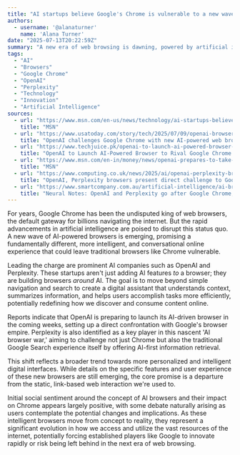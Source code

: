 ```yaml
---
title: "AI startups believe Google's Chrome is vulnerable to a new wave of intelligent browsers"
authors:
  - username: '@alanaturner'
    name: 'Alana Turner'
date: "2025-07-13T20:22:59Z"
summary: "A new era of web browsing is dawning, powered by artificial intelligence. AI startups like OpenAI and Perplexity are developing intelligent browsers designed to fundamentally change how we interact with the internet, potentially challenging the long-standing dominance of Google Chrome."
tags:
  - "AI"
  - "Browsers"
  - "Google Chrome"
  - "OpenAI"
  - "Perplexity"
  - "Technology"
  - "Innovation"
  - "Artificial Intelligence"
sources:
  - url: "https://www.msn.com/en-us/news/technology/ai-startups-believe-google-s-chrome-is-vulnerable-to-a-new-wave-of-intelligent-browsers/ar-AA1IvnEu"
    title: "MSN"
  - url: "https://www.usatoday.com/story/tech/2025/07/09/openai-browser-google-chrome/84527219007/"
    title: "OpenAI challenges Google Chrome with new AI-powered web browser"
  - url: "https://www.techjuice.pk/openai-to-launch-ai-powered-browser-to-rival-google-chrome/"
    title: "OpenAI to Launch AI-Powered Browser to Rival Google Chrome - TechJuice"
  - url: "https://www.msn.com/en-in/money/news/openai-prepares-to-take-on-google-chrome-with-ai-driven-browser-launch-expected-in-weeks/ar-AA1IkBVo"
    title: "MSN"
  - url: "https://www.computing.co.uk/news/2025/ai/openai-perplexity-browsers-present-direct-challenge-to-google-chrome-s-dominance"
    title: "OpenAI, Perplexity browsers present direct challenge to Google Chrome’s dominance"
  - url: "https://www.smartcompany.com.au/artificial-intelligence/ai-browser-wars-openai-perplexity-challenge-google-search/"
    title: "Neural Notes: OpenAI and Perplexity go after Google Chrome, Safari"
---
```


For years, Google Chrome has been the undisputed king of web browsers, the default gateway for billions navigating the internet. But the rapid advancements in artificial intelligence are poised to disrupt this status quo. A new wave of AI-powered browsers is emerging, promising a fundamentally different, more intelligent, and conversational online experience that could leave traditional browsers like Chrome vulnerable.

Leading the charge are prominent AI companies such as OpenAI and Perplexity. These startups aren't just adding AI features *to* a browser; they are building browsers *around* AI. The goal is to move beyond simple navigation and search to create a digital assistant that understands context, summarizes information, and helps users accomplish tasks more efficiently, potentially redefining how we discover and consume content online.

Reports indicate that OpenAI is preparing to launch its AI-driven browser in the coming weeks, setting up a direct confrontation with Google's browser empire. Perplexity is also identified as a key player in this nascent 'AI browser war,' aiming to challenge not just Chrome but also the traditional Google Search experience itself by offering AI-first information retrieval.

This shift reflects a broader trend towards more personalized and intelligent digital interfaces. While details on the specific features and user experience of these new browsers are still emerging, the core promise is a departure from the static, link-based web interaction we're used to.

Initial social sentiment around the concept of AI browsers and their impact on Chrome appears largely positive, with some debate naturally arising as users contemplate the potential changes and implications. As these intelligent browsers move from concept to reality, they represent a significant evolution in how we access and utilize the vast resources of the internet, potentially forcing established players like Google to innovate rapidly or risk being left behind in the next era of web browsing.
